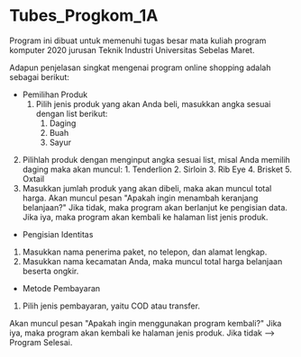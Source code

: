 # Tubes_Progkom_1A
Program ini dibuat untuk memenuhi tugas besar mata kuliah program komputer 2020 jurusan Teknik Industri Universitas Sebelas Maret. 

Adapun penjelasan singkat mengenai program online shopping adalah sebagai berikut:
- Pemilihan Produk
  1. Pilih jenis produk yang akan Anda beli, masukkan angka sesuai dengan list berikut:
      1. Daging
      2. Buah
      3. Sayur
2. Pilihlah produk dengan menginput angka sesuai list, misal Anda memilih daging maka akan muncul:
       1. Tenderlion
       2. Sirloin
       3. Rib Eye
       4. Brisket
        5. Oxtail
3. Masukkan jumlah produk yang akan dibeli, maka akan muncul total harga.
    Akan muncul pesan "Apakah ingin menambah keranjang belanjaan?" Jika tidak, maka program akan berlanjut ke pengisian data. Jika iya,       maka program akan kembali ke halaman list jenis produk.

- Pengisian Identitas
1. Masukkan nama penerima paket, no telepon, dan alamat lengkap.
2. Masukkan nama kecamatan Anda, maka muncul total harga belanjaan beserta ongkir.

- Metode Pembayaran
1. Pilih jenis pembayaran, yaitu COD atau transfer.

 Akan muncul pesan "Apakah ingin menggunakan program kembali?" Jika iya, maka program akan kembali ke halaman jenis produk. 
 Jika tidak --> Program Selesai.
